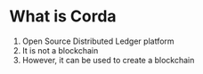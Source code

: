 # What is Corda

1.  Open Source Distributed Ledger platform
2.  It is not a blockchain
3.  However, it can be used to create a blockchain